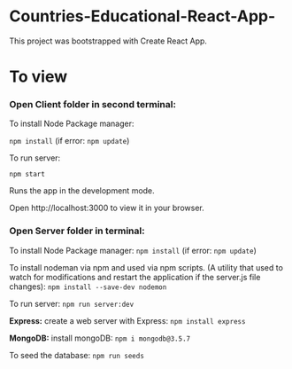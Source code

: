 # Countries-Educational-React-App-

This project was bootstrapped with Create React App.

# To view

### Open Client folder in second terminal: ###


To install Node Package manager:

`npm install` (if error: `npm update`)


To run server:

`npm start` 

Runs the app in the development mode.

Open http://localhost:3000 to view it in your browser.



### Open Server folder in terminal: ###

To install Node Package manager:
`npm install` (if error: `npm update`)

To install nodeman via npm and used via npm scripts.
(A utility that used to watch for modifications and restart the application if the server.js file changes):
`npm install --save-dev nodemon`

To run server:
`npm run server:dev` 


**Express:**
 create a web server with Express:
`npm install express`

**MongoDB:**
 install mongoDB: 
`npm i mongodb@3.5.7`



To seed the database:
`npm run seeds`




